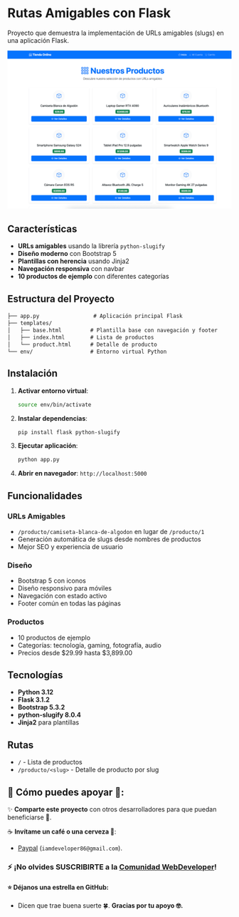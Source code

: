 # Rutas Amigables con Flask

Proyecto que demuestra la implementación de URLs amigables (slugs) en una aplicación Flask.

![Resultado](https://raw.githubusercontent.com/urian121/imagenes-proyectos-github/refs/heads/master/rutas-amigables-python-flask.png)


## Características

- **URLs amigables** usando la librería `python-slugify`
- **Diseño moderno** con Bootstrap 5
- **Plantillas con herencia** usando Jinja2
- **Navegación responsiva** con navbar
- **10 productos de ejemplo** con diferentes categorías

## Estructura del Proyecto

```
├── app.py                 # Aplicación principal Flask
├── templates/
│   ├── base.html         # Plantilla base con navegación y footer
│   ├── index.html        # Lista de productos
│   └── product.html      # Detalle de producto
└── env/                  # Entorno virtual Python
```

## Instalación

1. **Activar entorno virtual**:
   ```bash
   source env/bin/activate
   ```

2. **Instalar dependencias**:
   ```bash
   pip install flask python-slugify
   ```

3. **Ejecutar aplicación**:
   ```bash
   python app.py
   ```

4. **Abrir en navegador**: `http://localhost:5000`

## Funcionalidades

### URLs Amigables
- `/producto/camiseta-blanca-de-algodon` en lugar de `/producto/1`
- Generación automática de slugs desde nombres de productos
- Mejor SEO y experiencia de usuario

### Diseño
- Bootstrap 5 con iconos
- Diseño responsivo para móviles
- Navegación con estado activo
- Footer común en todas las páginas

### Productos
- 10 productos de ejemplo
- Categorías: tecnología, gaming, fotografía, audio
- Precios desde $29.99 hasta $3,899.00

## Tecnologías

- **Python 3.12**
- **Flask 3.1.2**
- **Bootstrap 5.3.2**
- **python-slugify 8.0.4**
- **Jinja2** para plantillas

## Rutas

- `/` - Lista de productos
- `/producto/<slug>` - Detalle de producto por slug

## 🙌 Cómo puedes apoyar 📢:

✨ **Comparte este proyecto** con otros desarrolladores para que puedan beneficiarse 📢.

☕ **Invítame un café o una cerveza 🍺**:
   - [Paypal](https://www.paypal.me/iamdeveloper86) (`iamdeveloper86@gmail.com`).

### ⚡ ¡No olvides SUSCRIBIRTE a la [Comunidad WebDeveloper](https://www.youtube.com/WebDeveloperUrianViera?sub_confirmation=1)!


#### ⭐ **Déjanos una estrella en GitHub**:
   - Dicen que trae buena suerte 🍀.
**Gracias por tu apoyo 🤓.**